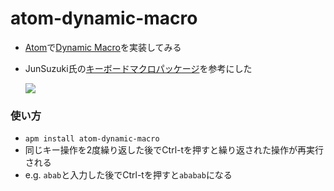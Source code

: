# atom-dynamic-macro

* [Atom](https://atom.io/)で[Dynamic Macro](https://github.com/masui/DynamicMacro)を実装してみる
* JunSuzuki氏の[キーボードマクロパッケージ](http://qiita.com/JunSuzukiJapan/items/692dc5390ec545178e7d)を参考にした

    ![](https://gyazo.com/04b3f820957f08a821ecc8dd220fdc61.gif)

### 使い方

* ```apm install atom-dynamic-macro```
* 同じキー操作を2度繰り返した後でCtrl-tを押すと繰り返された操作が再実行される
* e.g. ```abab```と入力した後でCtrl-tを押すと```ababab```になる

